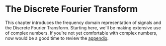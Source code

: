 # The Discrete Fourier Transform

This chapter introduces the frequency domain representation of signals and the Discrete Fourier Transform.
Starting here, we'll be making extensive use of complex numbers.
If you're not yet comfortable with complex numbers, now would be a good time to review the [appendix](/appendix/Complex).